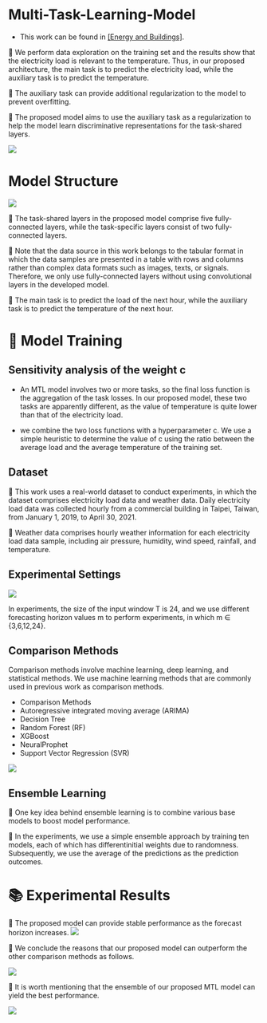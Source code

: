 # Multi-Task-Learning-Model
* This work can be found in  [[Energy and Buildings]](https://www.sciencedirect.com/science/article/abs/pii/S0378778822007721).
  
📍 We perform data exploration on the training set and the results show that the electricity load is relevant to the temperature. Thus, in our proposed architecture, the main task is to predict the electricity load, while the auxiliary task is to predict the temperature.

📍 The auxiliary task can provide additional regularization to the model to prevent overfitting.

📍 The proposed model aims to use the auxiliary task as a regularization to help the model learn discriminative representations for the task-shared layers.


<img src="pic/corerlation.png">


# Model Structure
<img src="pic/model.png">

📍 The task-shared layers in the proposed model comprise five fully-connected layers, while the task-specific layers consist of two fully-connected layers.

📍 Note that the data source in this work belongs to the tabular format in which the data samples are presented in a table with rows and columns rather than complex data formats such as images, texts, or signals. Therefore, we only use fully-connected layers without using convolutional layers in the developed model.

📍 The main task is to predict the load of the next hour, while the auxiliary task is to predict the temperature of the next hour.



# :open_file_folder: Model Training
## Sensitivity analysis of the weight c
* An MTL model involves two or more tasks, so the final loss function is the aggregation of the task losses. In our proposed model, these two tasks are apparently different, as the value of temperature is quite lower than that of the electricity load.

* we combine the two loss functions with a hyperparameter c. We use a simple heuristic to determine the value of c using the ratio between the average load and the average temperature of the training set.

## Dataset
📍 This work uses a real-world dataset to conduct experiments, in which the dataset comprises electricity load data and weather data. Daily electricity load data was collected hourly from a commercial building in Taipei, Taiwan, from January 1, 2019, to April 30, 2021. 

📍 Weather data comprises hourly weather information for each electricity load data sample, including air pressure, humidity, wind speed, rainfall, and temperature.

## Experimental Settings
<img src="pic/flow_chart.png">  

In experiments, the size of the input window T is 24, and we use different forecasting horizon values m to perform experiments, in which m ∈ {3,6,12,24}.

## Comparison Methods
Comparison methods involve machine learning, deep learning, and statistical methods. We use machine learning methods that are commonly used in previous work as comparison methods.

* Comparison Methods
* Autoregressive integrated moving average (ARIMA) 
* Decision Tree 
* Random Forest (RF) 
* XGBoost
* NeuralProphet 
* Support Vector Regression (SVR)

<img src="pic/compare_result.png">  

## Ensemble Learning
📍 One key idea behind ensemble
learning is to combine various base models to boost model performance.

📍 In the experiments, we use a simple ensemble approach by training ten models, each of which has differentinitial weights due to randomness. Subsequently, we use the average of the predictions as the prediction outcomes.

# 📚 Experimental Results
📍 The proposed model can provide stable performance as the forecast horizon increases.
<img src="pic/multi_step_results.png">  

📍 We conclude the reasons that our proposed model can outperform the other comparison methods as follows. 

<img src="pic/compare_result.png"> 

📍 It is worth mentioning that the ensemble of our proposed MTL model can yield the best performance.

<img src="pic/compare_result2.png">


